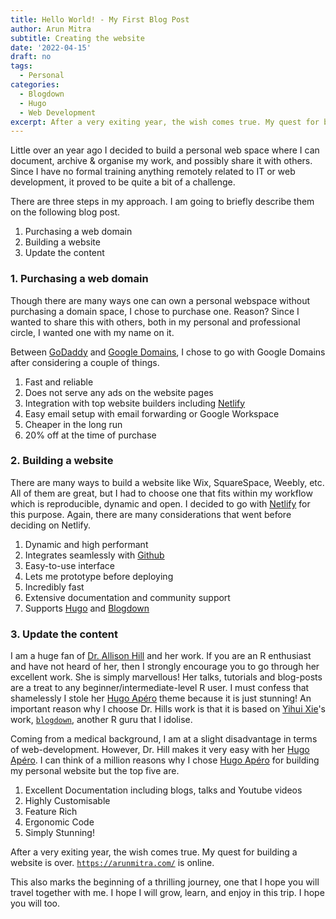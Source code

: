 ```yaml
---
title: Hello World! - My First Blog Post
author: Arun Mitra
subtitle: Creating the website
date: '2022-04-15'
draft: no
tags:
  - Personal
categories:
  - Blogdown
  - Hugo
  - Web Development
excerpt: After a very exiting year, the wish comes true. My quest for building my personal website is over. [`https://arunmitra.com/`](https://arunmitra.com) is online. I am going to briefly describe my approach in this post.
---
```



Little over an year ago I decided to build a personal web space where I can document, archive & organise my work, and possibly share it with others. Since I have no formal training anything remotely related to IT or web development, it proved to be quite a bit of a challenge. 

There are three steps in my approach. I am going to briefly describe them on the following blog post. 
1. Purchasing a web domain
2. Building a website
3. Update the content

### 1. Purchasing a web domain
Though there are many ways one can own a personal webspace without purchasing a domain space, I chose to purchase one. Reason? Since I wanted to share this with others, both in my personal and professional circle, I wanted one with my name on it. 

Between [GoDaddy](godaddy.com) and [Google Domains](domains.google.com), I chose to go with Google Domains after considering a couple of things. 
1. Fast and reliable
2. Does not serve any ads on the website pages
3. Integration with top website builders including [Netlify](netlify.com)
4. Easy email setup with email forwarding or Google Workspace
5. Cheaper in the long run
6. 20% off at the time of purchase


### 2. Building a website
There are many ways to build a website like Wix, SquareSpace, Weebly, etc. All of them are great, but I had to choose one that fits within my workflow which is reproducible, dynamic and open. I decided to go with [Netlify](netlify.com) for this purpose. Again, there are many considerations that went before deciding on Netlify.
1. Dynamic and high performant
2. Integrates seamlessly with [Github](github.com)
3. Easy-to-use interface
4. Lets me prototype before deploying
5. Incredibly fast
6. Extensive documentation and community support
7. Supports [Hugo](https://gohugo.io/) and [Blogdown](https://bookdown.org/yihui/blogdown/)


### 3. Update the content
I am a huge fan of [Dr. Allison Hill](https://www.apreshill.com/) and her work. If you are an R enthusiast and have not heard of her, then I strongly encourage you to go through her excellent work. She is simply marvellous! Her talks, tutorials and blog-posts are a treat to any beginner/intermediate-level R user. I must confess that shamelessly I stole her [Hugo Apéro](https://github.com/hugo-apero) theme because it is just stunning! An important reason why I choose Dr. Hills work is that it is based on [Yihui Xie](https://yihui.org/)'s work, [`blogdown`](https://bookdown.org/yihui/blogdown/), another R guru that I idolise. 

Coming from a medical background, I am at a slight disadvantage in terms of web-development. However, Dr. Hill makes it very easy with her [Hugo Apéro](https://github.com/hugo-apero). I can think of a million reasons why I chose [Hugo Apéro](https://github.com/hugo-apero) for building my personal website but the top five are.
1. Excellent Documentation including blogs, talks and Youtube videos
2. Highly Customisable
3. Feature Rich
4. Ergonomic Code
5. Simply Stunning!

After a very exiting year, the wish comes true. My quest for building a website is over. [`https://arunmitra.com/`](https://arunmitra.com) is online. 

This also marks the beginning of a thrilling journey, one that I hope you will travel together with me. I hope I will grow, learn, and enjoy in this trip. I hope you will too.  


